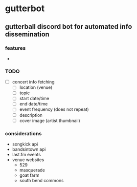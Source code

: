 # gutterbot
## gutterball discord bot for automated info dissemination

### features
- 
### TODO
- [ ] concert info fetching
    - [ ] location (venue)
    - [ ] topic
    - [ ] start date/time
    - [ ] end date/time
    - [ ] event frequency (does not repeat)
    - [ ] description
    - [ ] cover image (artist thumbnail)

### considerations
- songkick api
- bandsintown api
- last.fm events
- venue websites
    - 529
    - masquerade
    - goat farm
    - south bend commons
    
